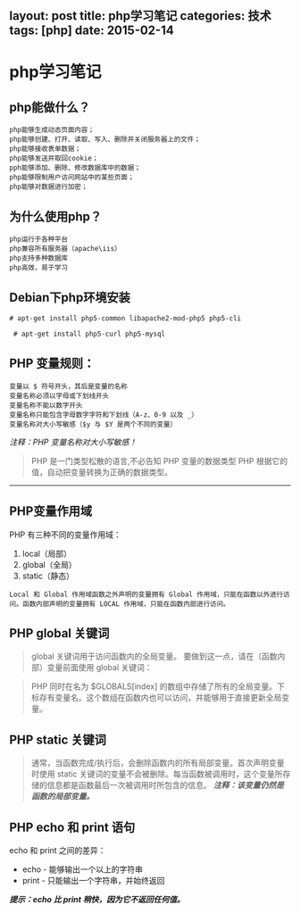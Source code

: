 layout: post
title: php学习笔记
categories: 技术
tags: [php]
date: 2015-02-14
---

# php学习笔记

## php能做什么？

    php能够生成动态页面内容；
    php能够创建、打开、读取、写入、删除并关闭服务器上的文件；
    php能够接收表单数据；
    php能够发送并取回cookie；
    pph能够添加、删除、修改数据库中的数据； 
    php能够限制用户访问网站中的某些页面；
    php能够对数据进行加密；

## 为什么使用php？

    php运行于各种平台
    php兼容所有服务器（apache\iis）
    php支持多种数据库
    php高效，易于学习

<!-- more -->    

## Debian下php环境安装

` # apt-get install php5-common libapache2-mod-php5 php5-cli `

` # apt-get install php5-curl php5-mysql`

## PHP 变量规则：

	变量以 $ 符号开头，其后是变量的名称
	变量名称必须以字母或下划线开头
	变量名称不能以数字开头
	变量名称只能包含字母数字字符和下划线（A-z、0-9 以及 _）
	变量名称对大小写敏感（$y 与 $Y 是两个不同的变量） 
*注释：PHP 变量名称对大小写敏感！*
> PHP 是一门类型松散的语言,不必告知 PHP 变量的数据类型 PHP 根据它的值，自动把变量转换为正确的数据类型。

- - -
## PHP变量作用域

PHP 有三种不同的变量作用域：

1. local（局部）
1. global（全局）
1. static（静态）

`Local 和 Global 作用域函数之外声明的变量拥有 Global 作用域，只能在函数以外进行访问。函数内部声明的变量拥有 LOCAL 作用域，只能在函数内部进行访问。`

## PHP global 关键词
> global 关键词用于访问函数内的全局变量。
> 要做到这一点，请在（函数内部）变量前面使用 global 关键词：

>PHP 同时在名为 $GLOBALS[index] 的数组中存储了所有的全局变量。下标存有变量名。这个数组在函数内也可以访问，并能够用于直接更新全局变量。

## PHP static 关键词
> 通常，当函数完成/执行后，会删除函数内的所有局部变量。首次声明变量时使用 static 关键词的变量不会被删除。每当函数被调用时，这个变量所存储的信息都是函数最后一次被调用时所包含的信息。
***注释：该变量仍然是函数的局部变量。***

## PHP echo 和 print 语句
echo 和 print 之间的差异：
- echo - 能够输出一个以上的字符串
- print - 只能输出一个字符串，并始终返回

***提示：echo 比 print 稍快，因为它不返回任何值。***